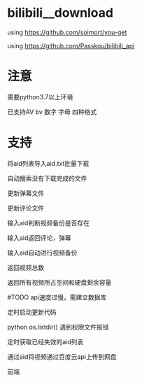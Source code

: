 # bilibili__download
using https://github.com/soimort/you-get

using https://github.com/Passkou/bilibili_api

# 注意
需要python3.7以上环境

已支持AV bv 数字 字母 四种格式

# 支持
将aid列表导入aid.txt批量下载

自动搜索没有下载完成的文件

更新弹幕文件

更新评论文件

输入aid判断视频备份是否存在

输入aid返回评论，弹幕

输入aid自动进行视频备份

返回视频总数

返回所有视频所占空间和硬盘剩余容量

#TODO
api速度过慢，需建立数据库

定时启动更新代码

python os.listdir() 遇到权限文件报错

定时获取已经失效的aid列表

通过aid将视频通过百度云api上传到网盘

前端

